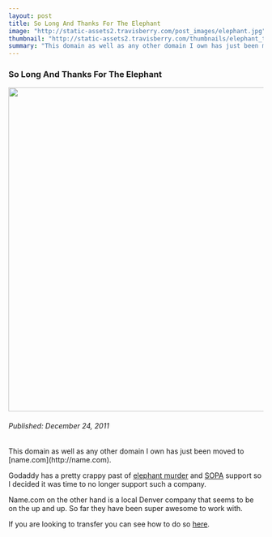 ```yaml
--- 
layout: post
title: So Long And Thanks For The Elephant
image: "http://static-assets2.travisberry.com/post_images/elephant.jpg"
thumbnail: "http://static-assets2.travisberry.com/thumbnails/elephant_thumb.jpg"
summary: "This domain as well as any other domain I own has just been moved to name.com"
---
```

<article class="post clearfix">
  <h3>So Long And Thanks For The Elephant</h3>
  <a href="http://www.flickr.com/photos/29704226@N07/5681748116/" class="postImageLink"><img src="http://static-assets2.travisberry.com/post_images/elephant.jpg" alt="" class="thumbnail alignleft" width=640  /></a>
  <h6>Published: December 24, 2011</h6>
This domain as well as any other domain I own has just been moved to [name.com](http://name.com).

Godaddy has a pretty crappy past of [elephant murder](http://mashable.com/2011/03/31/godaddy-ceo-elephant/) and [SOPA](http://vimeo.com/31100268) support so I decided it was time to no longer support such a company.

Name.com on the other hand is a local Denver company that seems to be on the up and up. So far they have been super awesome to work with.

If you are looking to transfer you can see how to do so [here](http://blog.name.com/2011/12/getting-on-our-sopa-box-and-saving-you-money/).




</article>
